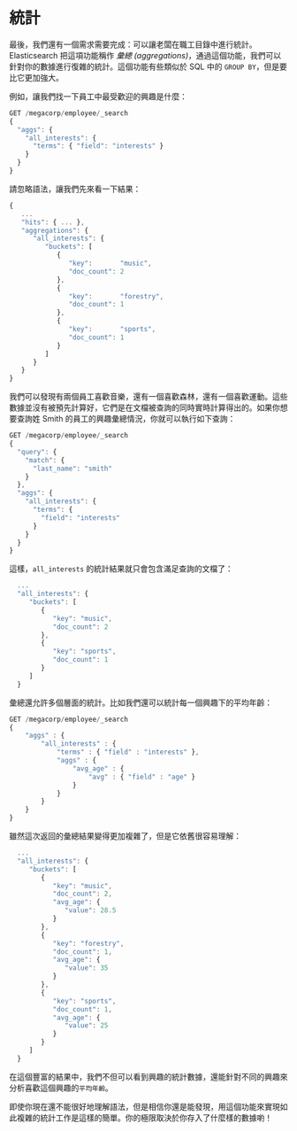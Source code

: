 # 統計

最後，我們還有一個需求需要完成：可以讓老闆在職工目錄中進行統計。Elasticsearch 把這項功能稱作 _彙總 (aggregations)_，通過這個功能，我們可以針對你的數據進行復雜的統計。這個功能有些類似於 SQL 中的 `GROUP BY`，但是要比它更加強大。

例如，讓我們找一下員工中最受歡迎的興趣是什麼：

```js
GET /megacorp/employee/_search
{
  "aggs": {
    "all_interests": {
      "terms": { "field": "interests" }
    }
  }
}
```

請忽略語法，讓我們先來看一下結果：

```js
{
   ...
   "hits": { ... },
   "aggregations": {
      "all_interests": {
         "buckets": [
            {
               "key":       "music",
               "doc_count": 2
            },
            {
               "key":       "forestry",
               "doc_count": 1
            },
            {
               "key":       "sports",
               "doc_count": 1
            }
         ]
      }
   }
}
```
我們可以發現有兩個員工喜歡音樂，還有一個喜歡森林，還有一個喜歡運動。這些數據並沒有被預先計算好，它們是在文檔被查詢的同時實時計算得出的。如果你想要查詢姓 Smith 的員工的興趣彙總情況，你就可以執行如下查詢：

```js
GET /megacorp/employee/_search
{
  "query": {
    "match": {
      "last_name": "smith"
    }
  },
  "aggs": {
    "all_interests": {
      "terms": {
        "field": "interests"
      }
    }
  }
}
```
這樣，`all_interests` 的統計結果就只會包含滿足查詢的文檔了：

```js
  ...
  "all_interests": {
     "buckets": [
        {
           "key": "music",
           "doc_count": 2
        },
        {
           "key": "sports",
           "doc_count": 1
        }
     ]
  }
```
彙總還允許多個層面的統計。比如我們還可以統計每一個興趣下的平均年齡：

```js
GET /megacorp/employee/_search
{
    "aggs" : {
        "all_interests" : {
            "terms" : { "field" : "interests" },
            "aggs" : {
                "avg_age" : {
                    "avg" : { "field" : "age" }
                }
            }
        }
    }
}
```
雖然這次返回的彙總結果變得更加複雜了，但是它依舊很容易理解：

```js
  ...
  "all_interests": {
     "buckets": [
        {
           "key": "music",
           "doc_count": 2,
           "avg_age": {
              "value": 28.5
           }
        },
        {
           "key": "forestry",
           "doc_count": 1,
           "avg_age": {
              "value": 35
           }
        },
        {
           "key": "sports",
           "doc_count": 1,
           "avg_age": {
              "value": 25
           }
        }
     ]
  }
```
在這個豐富的結果中，我們不但可以看到興趣的統計數據，還能針對不同的興趣來分析喜歡這個興趣的`平均年齡`。

即使你現在還不能很好地理解語法，但是相信你還是能發現，用這個功能來實現如此複雜的統計工作是這樣的簡單。你的極限取決於你存入了什麼樣的數據喲！
